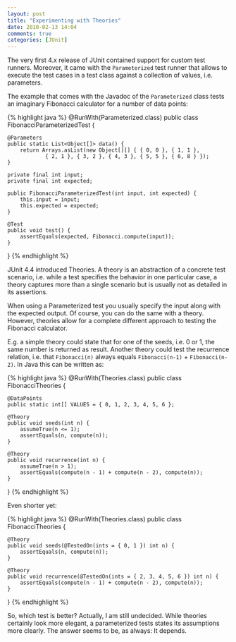 ```yaml
---
layout: post
title: "Experimenting with Theories"
date: 2010-02-13 14:04
comments: true
categories: [JUnit]
---
```


The very first 4.x release of JUnit contained support for custom test runners. Moreover, it came with the `Parameterized` test runner that allows to execute the test cases in a test class against a collection of values, i.e. parameters.

The example that comes with the Javadoc of the `Parameterized` class tests an imaginary Fibonacci calculator for a number of data points:

{% highlight java %}
@RunWith(Parameterized.class)
public class FibonacciParameterizedTest {

    @Parameters
    public static List<Object[]> data() {
        return Arrays.asList(new Object[][] { { 0, 0 }, { 1, 1 },
                { 2, 1 }, { 3, 2 }, { 4, 3 }, { 5, 5 }, { 6, 8 } });
    }

    private final int input;
    private final int expected;

    public FibonacciParameterizedTest(int input, int expected) {
        this.input = input;
        this.expected = expected;
    }

    @Test
    public void test() {
        assertEquals(expected, Fibonacci.compute(input));
    }
}
{% endhighlight %}

JUnit 4.4 introduced Theories. A theory is an abstraction of a concrete test scenario, i.e. while a test specifies the behavior in one particular case, a theory captures more than a single scenario but is usually not as detailed in its assertions.

When using a Parameterized test you usually specify the input along with the expected output. Of course, you can do the same with a theory. However, theories allow for a complete different approach to testing the Fibonacci calculator.

E.g. a simple theory could state that for one of the seeds, i.e. 0 or 1, the same number is returned as result. Another theory could test the recurrence relation, i.e. that `Fibonacci(n)` always equals `Fibonacci(n-1)` + `Fibonacci(n-2)`. In Java this can be written as:

{% highlight java %}
@RunWith(Theories.class)
public class FibonacciTheories {

    @DataPoints
    public static int[] VALUES = { 0, 1, 2, 3, 4, 5, 6 };

    @Theory
    public void seeds(int n) {
        assumeTrue(n <= 1);
        assertEquals(n, compute(n));
    }

    @Theory
    public void recurrence(int n) {
        assumeTrue(n > 1);
        assertEquals(compute(n - 1) + compute(n - 2), compute(n));
    }
}
{% endhighlight %}

Even shorter yet:

{% highlight java %}
@RunWith(Theories.class)
public class FibonacciTheories {

    @Theory
    public void seeds(@TestedOn(ints = { 0, 1 }) int n) {
        assertEquals(n, compute(n));
    }

    @Theory
    public void recurrence(@TestedOn(ints = { 2, 3, 4, 5, 6 }) int n) {
        assertEquals(compute(n - 1) + compute(n - 2), compute(n));
    }
}
{% endhighlight %}

So, which test is better? Actually, I am still undecided. While theories certainly look more elegant, a parameterized tests states its assumptions more clearly. The answer seems to be, as always: It depends.
